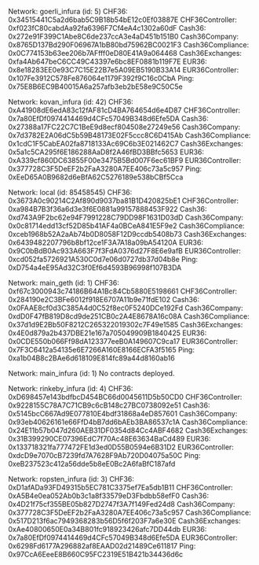 
Network: goerli_infura (id: 5)
  CHF36: 0x34515441C5a2d6bab5C9B18b54bE12c0Ef03887E
  CHF36Controller: 0xf023fC80cabdAa92fa6396F7Cf4eA4c1302a60dF
  Cash36: 0x272e91F399C1Abe8C6de237ccA3e4aD451b151B0
  Cash36Company: 0x8765D137Bd290F06967A1bB80bd75962BC0021F3
  Cash36Compliance: 0x0C774153b63ee206b7AFfff0eD80E41A9a064468
  Cash36Exchanges: 0xfa4Ab647beC6CC49C43397e6bc8EF0881b119F7E
  EUR36: 0x8e18283EE0e93C7C15E22B7e5A09EB5190B33A14
  EUR36Controller: 0x107Fe3912C578Fe876064e1179F392f9C16c0CbA
  Ping: 0x75E8B6EC9B40015A6a257afb3eb2bE58e9C50C5e

Network: kovan_infura (id: 42)
  CHF36: 0xA41908dE6edA83c12fAF81cD4BA764654d6e4D87
  CHF36Controller: 0x7a80EfDf0974414469d4CFc57049B348d6Efe5DA
  Cash36: 0x27388a17FC22C7C1BeE9d8ecf804508e27249e56
  Cash36Company: 0x7d3782E2A06dC5b59B48173E02F5ccc8C6D415Ab
  Cash36Compliance: 0x1cdC1F5CabEA02fa8718133Ac69C6b3E021462C7
  Cash36Exchanges: 0x5a1c5CA295f6E186288AaD8f2A46fBD3BBfc5653
  EUR36: 0xA339cf860DC63855F00e3475B5Bd007F6ec61BF9
  EUR36Controller: 0x377728C3F5DeEF2b2FaA3280A7EE406c73a5c957
  Ping: 0xEeD65A0B9682d6eBfA62C5276189e538bCBf5Cca

Network: local (id: 85458545)
  CHF36: 0x3673A0c90214C2Af890d9037ba81B1D420825bE1
  CHF36Controller: 0xa984B7B3f36a6d3e3f6E0881a99157888453F922
  Cash36: 0xd743A9F2bc62e94F7991228C79DD98F1631D03dD
  Cash36Company: 0x0c81714edd13cf52D85b41AF4a0BCeA841E5F9e2
  Cash36Compliance: 0xceb1968b52A2aAb74b0D8058F12D9ccdb5408b73
  Cash36Exchanges: 0x6439482207796b8bf12ce1F3A7A18a09bA54120A
  EUR36: 0x9C0bBdB0Ac933A663F7f3FdA0376d27F8E6e9afB
  EUR36Controller: 0xcd052fa5726921A530C0d7e06d0727db37d04b8e
  Ping: 0xD754a4eE95Ad32C3f0Ef6d4593B96998f107B3DA

Network: main_geth (id: 1)
  CHF36: 0xf67c3000943c74186B64A1Bc84Cb5880E5198661
  CHF36Controller: 0x284190e2C3BFe6012f918E6707A11b9e71fdE102
  Cash36: 0x0FAAE8cf0d3C385A4d0C52f8ec0F5240DCe192Fd
  Cash36Company: 0xdD0F47fB819D8cd9de251CB0c2A4E8678A16c08A
  Cash36Compliance: 0x37d1d9E2Bb50F8212C265322019302c7F49e1585
  Cash36Exchanges: 0x4E0d879a2b437DBE21e167a705049909B1840425
  EUR36: 0x0CDE550b066Ff98dA123377eeB0A149607C9ca17
  EUR36Controller: 0x7F3C6412a54135e6E7266A160E8166ECFA3f5165
  Ping: 0xa1b04B8c2BAe6d618109E814fc89a44d8160ab16

Network: main_infura (id: 1)
  No contracts deployed.

Network: rinkeby_infura (id: 4)
  CHF36: 0xD698457e143bdfbcD454BC66d0045611D5b50CD0
  CHF36Controller: 0x9228155C78A7C71CB9c6cB148c27BC0738092e51
  Cash36: 0x5145bcC667Ad9E077810E4bdf31868a4eD857601
  Cash36Company: 0x93eb40626161e66FfD4bB7dd6bAEb3BA86537c1A
  Cash36Compliance: 0x24E11b57b047d260AEB31DF0354d84Cc4ABF4682
  Cash36Exchanges: 0x31B399290CE07396EdC7f70Ac48E63634BaCd489
  EUR36: 0x133718321fa777472FE1d3ed0D55B0594e6B31D2
  EUR36Controller: 0xdcD9e7070cB7239fd7A7628F9Ab720D04075a50C
  Ping: 0xeB237523c412a56dde5b8eE0Bc2A6faBfC187afd

Network: ropsten_infura (id: 3)
  CHF36: 0xD1afADa93FD49315b5EC781C3375ef7Ea5db1B11
  CHF36Controller: 0xA5B4e0ea052Ab0b3c1a8f33579eD3Fbdbb58efF0
  Cash36: 0x4D21f75cf355BE05b827D2747f3A7f149Fed24d8
  Cash36Company: 0x377728C3F5DeEF2b2FaA3280A7EE406c73a5c957
  Cash36Compliance: 0x517D213f6ac7949368283b56D5f6f203F7a6e30E
  Cash36Exchanges: 0xAe40800650E0a34B801fc918923426afc7DD44db
  EUR36: 0x7a80EfDf0974414469d4CFc57049B348d6Efe5DA
  EUR36Controller: 0x6298Fd6177A296882af8EAAD02d21489Ce611817
  Ping: 0x97CcA6EeeE8B660C95FC2319E51B421b34436d6c

